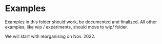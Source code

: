 # Examples

Examples in this folder should work, be documented and finalized. All other examples, like wip / experiments, should move to wip/ folder.

We will start with reorganising on Nov. 2022.
